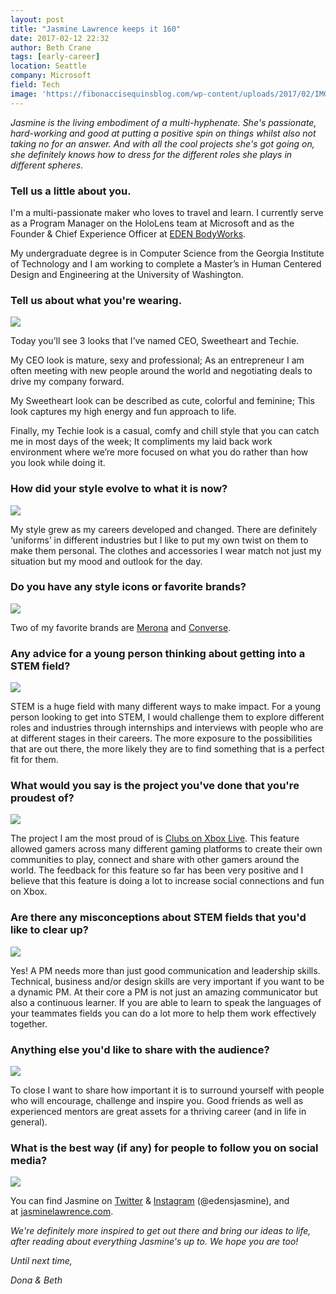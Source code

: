 ```yaml
---
layout: post
title: "Jasmine Lawrence keeps it 160"
date: 2017-02-12 22:32
author: Beth Crane
tags: [early-career]
location: Seattle
company: Microsoft
field: Tech
image: 'https://fibonaccisequinsblog.com/wp-content/uploads/2017/02/IMG_2887.jpg'
---
```


*Jasmine is the living embodiment of a multi-hyphenate. She's passionate, hard-working and good at putting a positive spin on things whilst also not taking no for an answer. And with all the cool projects she's got going on, she definitely knows how to dress for the different roles she plays in different spheres.*

### Tell us a little about you.

I'm a multi-passionate maker who loves to travel and learn. I currently serve as a Program Manager on the HoloLens team at Microsoft and as the Founder & Chief Experience Officer at [EDEN BodyWorks](http://edenbodyworks.com/).

My undergraduate degree is in Computer Science from the Georgia Institute of Technology and I am working to complete a Master’s in Human Centered Design and Engineering at the University of Washington.

### Tell us about what you're wearing.

[![](https://fibonaccisequinsblog.com/wp-content/uploads/2017/02/IMG_2879-680x1024.jpg)](https://fibonaccisequinsblog.com/wp-content/uploads/2017/02/IMG_2879.jpg)

Today you’ll see 3 looks that I’ve named CEO, Sweetheart and Techie.

My CEO look is mature, sexy and professional; As an entrepreneur I am often meeting with new people around the world and negotiating deals to drive my company forward.

My Sweetheart look can be described as cute, colorful and feminine; This look captures my high energy and fun approach to life.

Finally, my Techie look is a casual, comfy and chill style that you can catch me in most days of the week; It compliments my laid back work environment where we’re more focused on what you do rather than how you look while doing it.

### How did your style evolve to what it is now?

[![](https://fibonaccisequinsblog.com/wp-content/uploads/2017/02/IMG_3013-683x1024.jpg)](https://fibonaccisequinsblog.com/wp-content/uploads/2017/02/IMG_3013.jpg)

My style grew as my careers developed and changed. There are definitely ‘uniforms’ in different industries but I like to put my own twist on them to make them personal. The clothes and accessories I wear match not just my situation but my mood and outlook for the day.

### Do you have any style icons or favorite brands?

[![](https://fibonaccisequinsblog.com/wp-content/uploads/2017/02/IMG_2997-1024x683.jpg)](https://fibonaccisequinsblog.com/wp-content/uploads/2017/02/IMG_2997.jpg)

Two of my favorite brands are [Merona](http://www.target.com/bp/merona) and [Converse](http://www.converse.com/us/en_us/c/converse).

### Any advice for a young person thinking about getting into a STEM field?

[![](https://fibonaccisequinsblog.com/wp-content/uploads/2017/02/IMG_2929-683x1024.jpg)](https://fibonaccisequinsblog.com/wp-content/uploads/2017/02/IMG_2929.jpg)

STEM is a huge field with many different ways to make impact. For a young person looking to get into STEM, I would challenge them to explore different roles and industries through internships and interviews with people who are at different stages in their careers. The more exposure to the possibilities that are out there, the more likely they are to find something that is a perfect fit for them.

### What would you say is the project you've done that you're proudest of?

[![](https://fibonaccisequinsblog.com/wp-content/uploads/2017/02/IMG_2866-683x1024.jpg)](https://fibonaccisequinsblog.com/wp-content/uploads/2017/02/IMG_2866.jpg)

The project I am the most proud of is [Clubs on Xbox Live](http://support.xbox.com/en-US/xbox-one/xbox-live/clubs-info). This feature allowed gamers across many different gaming platforms to create their own communities to play, connect and share with other gamers around the world. The feedback for this feature so far has been very positive and I believe that this feature is doing a lot to increase social connections and fun on Xbox.

### Are there any misconceptions about STEM fields that you'd like to clear up?

[![](https://fibonaccisequinsblog.com/wp-content/uploads/2017/02/IMG_2908-1024x683.jpg)](https://fibonaccisequinsblog.com/wp-content/uploads/2017/02/IMG_2908.jpg)

Yes! A PM needs more than just good communication and leadership skills. Technical, business and/or design skills are very important if you want to be a dynamic PM. At their core a PM is not just an amazing communicator but also a continuous learner. If you are able to learn to speak the languages of your teammates fields you can do a lot more to help them work effectively together.

### Anything else you'd like to share with the audience?

[![](https://fibonaccisequinsblog.com/wp-content/uploads/2017/02/IMG_3028-683x1024.jpg)](https://fibonaccisequinsblog.com/wp-content/uploads/2017/02/IMG_3028-683x1024.jpg)

To close I want to share how important it is to surround yourself with people who will encourage, challenge and inspire you. Good friends as well as experienced mentors are great assets for a thriving career (and in life in general).

### What is the best way (if any) for people to follow you on social media?

[![](https://fibonaccisequinsblog.com/wp-content/uploads/2017/02/IMG_2989-1024x683.jpg)](https://fibonaccisequinsblog.com/wp-content/uploads/2017/02/IMG_2989.jpg)

You can find Jasmine on [Twitter](http://twitter.com/edensjasmine) & [Instagram](https://www.instagram.com/edensjasmine/) (@edensjasmine), and at [jasminelawrence.com](http://www.jasminelawrence.com/).

*We're definitely more inspired to get out there and bring our ideas to life, after reading about everything Jasmine's up to. We hope you are too!*

*Until next time,*

*Dona & Beth*
